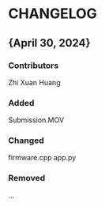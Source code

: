 # CHANGELOG

## {April 30, 2024}
### Contributors
Zhi Xuan Huang

### Added
Submission.MOV

### Changed
firmware.cpp
app.py

### Removed
...